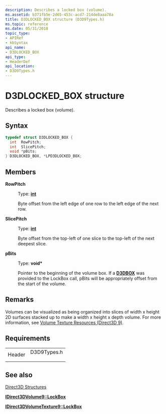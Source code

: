 ```yaml
---
description: Describes a locked box (volume).
ms.assetid: b371fb5e-2d65-453c-acd7-214de8aaa78a
title: D3DLOCKED_BOX structure (D3D9Types.h)
ms.topic: reference
ms.date: 05/31/2018
topic_type:
- APIRef
- kbSyntax
api_name:
- D3DLOCKED_BOX
api_type:
- HeaderDef
api_location:
- D3D9Types.h
---
```


# D3DLOCKED\_BOX structure

Describes a locked box (volume).

## Syntax


```C++
typedef struct D3DLOCKED_BOX {
  int  RowPitch;
  int  SlicePitch;
  void *pBits;
} D3DLOCKED_BOX, *LPD3DLOCKED_BOX;
```



## Members

<dl> <dt>

**RowPitch**
</dt> <dd>

Type: **[**int**](../winprog/windows-data-types.md)**

</dd> <dd>

Byte offset from the left edge of one row to the left edge of the next row.

</dd> <dt>

**SlicePitch**
</dt> <dd>

Type: **[**int**](../winprog/windows-data-types.md)**

</dd> <dd>

Byte offset from the top-left of one slice to the top-left of the next deepest slice.

</dd> <dt>

**pBits**
</dt> <dd>

Type: **void\***

</dd> <dd>

Pointer to the beginning of the volume box. If a [**D3DBOX**](d3dbox.md) was provided to the LockBox call, pBits will be appropriately offset from the start of the volume.

</dd> </dl>

## Remarks

Volumes can be visualized as being organized into slices of width x height 2D surfaces stacked up to make a width x height x depth volume. For more information, see [Volume Texture Resources (Direct3D 9)](volume-texture-resources.md).

## Requirements



|                   |                                                                                        |
|-------------------|----------------------------------------------------------------------------------------|
| Header<br/> | <dl> <dt>D3D9Types.h</dt> </dl> |



## See also

<dl> <dt>

[Direct3D Structures](dx9-graphics-reference-d3d-structures.md)
</dt> <dt>

[**IDirect3DVolume9::LockBox**](/windows/win32/api/d3d9helper/nf-d3d9helper-idirect3dvolume9-lockbox)
</dt> <dt>

[**IDirect3DVolumeTexture9::LockBox**](/windows/win32/api/d3d9helper/nf-d3d9helper-idirect3dvolumetexture9-lockbox)
</dt> </dl>

 

 
